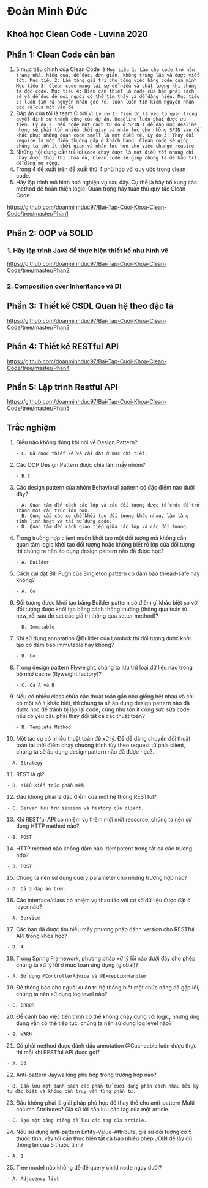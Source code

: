 # Đoàn Minh Đức
## Khoá học Clean Code - Luvina 2020


## Phần 1: Clean Code căn bản
1. 5 mục tiêu chính của Clean Code là
``
   Mục tiêu 1: Làm cho code trở nên trang nhã, hiệu quả, dễ đọc, đơn giản, không trùng lặp và được viết tốt.
   Mục tiêu 2: Làm tăng giá trị cho công việc bằng code của mình
   Mục tiêu 3: Clean code mang lại sự dễ hiểu và chất lượng khi chúng ta đọc code.
   Mục tiêu 4: Điều cần thiết là code của bạn phải sạch sẽ và dễ đọc để mọi người có thể tìm thấy và dễ dàng hiểu.
   Mục tiêu 5: luôn tìm ra nguyên nhân gốc rễ. luôn luôn tìm kiếm nguyên nhân gốc rễ của một vấn đề
``
2. Đáp án của tôi là team C bởi vì:
   ``
   Lý do 1: Tiến độ là yếu tố quan trọng quyết định sự thành công của dự án. Deadline luôn phải được ưu tiên.
   Lý do 2: Nếu code một cách tự do ở SPIN 1 để đáp ứng dealine nhưng sẽ phải tốn nhiều thời gian và nhân lực cho những SPIN sau để khắc phục những đoạn code smell là một điều tệ.
   Lý do 3: Thay đổi require là một điều thường gặp ở khách hàng. Clean code sẽ giúp chúng ta tốn ít thời gian và nhân lực hơn cho việc change require
   ``
3. Những nội dung cần trả lời
``
    Code chạy được là một điều tốt nhưng chỉ chạy được thôi thì chưa đủ, Clean code sẽ giúp chúng ta dễ bảo trì, dễ dàng mở rộng.
``
4. Trong 4 đề xuất trên đề xuất thứ 4 phù hợp với quy ước trong clean code.
5. Hãy lập trình mô hình hoá nghiệp vụ sau đây. Cụ thể là hãy bổ xung các method để hoàn thiện logic. Quan trọng hãy tuân thủ quy tắc Clean Code.

https://github.com/doanminhduc97/Bai-Tap-Cuoi-Khoa-Clean-Code/tree/master/Phan1
## Phần 2: OOP và SOLID
### 1. Hãy lập trình Java để thực hiện thiết kế như hình vẽ
https://github.com/doanminhduc97/Bai-Tap-Cuoi-Khoa-Clean-Code/tree/master/Phan2

### 2. Composition over Inheritance và DI

## Phần 3: Thiết kế CSDL Quan hệ theo đặc tả
https://github.com/doanminhduc97/Bai-Tap-Cuoi-Khoa-Clean-Code/tree/master/Phan3
## Phần 4: Thiết kế RESTful API
https://github.com/doanminhduc97/Bai-Tap-Cuoi-Khoa-Clean-Code/tree/master/Phan4
## Phần 5: Lập trình Restful API
https://github.com/doanminhduc97/Bai-Tap-Cuoi-Khoa-Clean-Code/tree/master/Phan5

## Trắc nghiệm
1. Điều nào không đúng khi nói về Design Pattern?
   ```
   - C. Đã được thiết kế và cài đặt ở mức chi tiết.
   ```
2. Các OOP Design Pattern được chia làm mấy nhóm?
   ```
   - B.3
   ```
3. Các design pattern của nhóm Behavioral pattern có đặc điểm nào dưới đây?
   ```
   - A. Quan tâm đến cách các lớp và các đối tượng được tổ chức để trở thành một cấu trúc lớn hơn.
   - B. Cung cấp các cơ chế khởi tạo đối tượng khác nhau, làm tăng tính linh hoạt và tái sử dụng code.
   - D. Quan tâm đến cách giao tiếp giữa các lớp và các đối tượng.
   ```
4. Trong trường hợp client muốn khởi tạo một đối tượng mà không cần quan tâm logic khởi tạo đối tượng hoặc không biết rõ lớp của đối tượng thì chúng ta nên áp dụng design pattern nào đã được học?
   ```
   - A. Builder
   ```
5. Cách cài đặt Bill Pugh của Singleton pattern có đảm bảo thread-safe hay không?
   ```
   - A. Có
   ```
6. Đối tượng được khởi tạo bằng Builder pattern có điểm gì khác biệt so với đối tượng được khởi tạo bằng cách thông thường (thông qua toán tử new, rồi sau đó set các giá trị thông qua setter method)?
   ```
   - B. Immutable
   ```
7. Khi sử dụng annotation @Builder của Lombok thì đối tượng được khởi tạo có đảm bảo immutable hay không?
   ```
   - B. Có
   ```
8. Trong design pattern Flyweight, chúng ta lưu trữ loại dữ liệu nào trong bộ nhớ cache (flyweight factory)?
   ```
   - C. Cả A và B
   ```
9. Nếu có nhiều class chứa các thuật toán gần như giống hệt nhau và chỉ có một số ít khác biệt, thì chúng ta sẽ áp dụng design pattern nào đã được học để tránh bị lặp lại code, cũng như tốn ít công sức sửa code nếu có yêu cầu phải thay đổi tất cả các thuật toán?
   ```
   - B. Template Method
   ```
10. Một tác vụ có nhiều thuật toán để xử lý. Để dễ dàng chuyển đổi thuật toán tại thời điểm chạy chương trình tùy theo request từ phía client, chúng ta sẽ áp dụng design pattern nào đã được học?.
   ```
   - A. Strategy
   ```
11. REST là gì?
   ```
   - B. Kiểu kiến trúc phần mềm
   ```
12. Đâu không phải là đặc điểm của một hệ thống RESTful?
   ```
   - C. Server lưu trữ session và history của client.
   ```
13. Khi RESTful API có nhiệm vụ thêm mới một resource, chúng ta nên sử dụng HTTP method nào?
   ```
   - B. POST
   ```
14. HTTP method nào không đảm bảo idempotent trong tất cả các trường hợp?
   ```
   - B. POST
   ```
15. Chúng ta nên sử dụng query parameter cho những trường hợp nào?
   ```
   - D. Cả 3 đáp án trên
   ```
16. Các interface/class có nhiệm vụ thao tác với cơ sở dữ liệu được đặt ở layer nào?
   ```
   - A. Service
   ```
17. Các bạn đã được tìm hiểu mấy phương pháp đánh version cho RESTful API trong khóa học?
   ```
   - D. 4
   ```
18. Trong Spring Framework, phương pháp xử lý lỗi nào dưới đây cho phép chúng ta xử lý lỗi ở mức toàn ứng dụng (global)?
   ```
   - A. Sử dụng @ControllerAdvice và @ExceptionHandler
   ```
19. Để thông báo cho người quản trị hệ thống biết một chức năng đã gặp lỗi, chúng ta nên sử dụng log level nào?
   ```
   - C. ERROR
   ```
20. Để cảnh báo việc tiến trình có thể không chạy đúng với logic, nhưng ứng dụng vẫn có thể tiếp tục, chúng ta nên sử dụng log level nào?
   ```
   - B. WARN
   ```
21. Có phải method được đánh dấu annotation @Cacheable luôn được thực thi mỗi khi RESTful API được gọi?
   ```
   - A. Có
   ```
22. Anti-pattern Jaywalking phù hợp trong trường hợp nào?
   ```
   - B. Cần lưu một danh sách các phần tử dưới dạng phân cách nhau bởi ký tự đặc biệt và không cần truy vấn từng phần tử.
   ```
23. Đâu không phải là giải pháp phù hợp để thay thế cho anti-pattern Multi-column Attributes? Giả sử tôi cần lưu các tag của một article.
   ```
   - C. Tạo một bảng riêng để lưu các tag của article.
   ```
24. Nếu sử dụng anti-pattern Entity-Value-Attribute, giả sử đối tượng có 5 thuộc tính, vậy tôi cần thực hiện tất cả bao nhiêu phép JOIN để lấy đủ thông tin của 5 thuộc tính?
   ```
   - A. 1
   ```
25. Tree model nào không dễ để query child node ngay dưới?
   ```
   - A. Adjacency list
   ```
